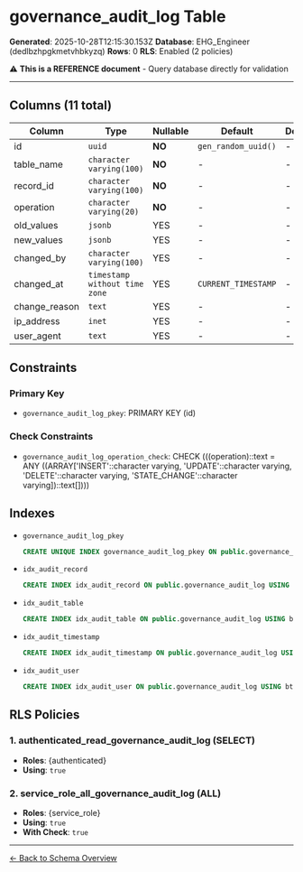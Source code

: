 # governance_audit_log Table

**Generated**: 2025-10-28T12:15:30.153Z
**Database**: EHG_Engineer (dedlbzhpgkmetvhbkyzq)
**Rows**: 0
**RLS**: Enabled (2 policies)

⚠️ **This is a REFERENCE document** - Query database directly for validation

---

## Columns (11 total)

| Column | Type | Nullable | Default | Description |
|--------|------|----------|---------|-------------|
| id | `uuid` | **NO** | `gen_random_uuid()` | - |
| table_name | `character varying(100)` | **NO** | - | - |
| record_id | `character varying(100)` | **NO** | - | - |
| operation | `character varying(20)` | **NO** | - | - |
| old_values | `jsonb` | YES | - | - |
| new_values | `jsonb` | YES | - | - |
| changed_by | `character varying(100)` | YES | - | - |
| changed_at | `timestamp without time zone` | YES | `CURRENT_TIMESTAMP` | - |
| change_reason | `text` | YES | - | - |
| ip_address | `inet` | YES | - | - |
| user_agent | `text` | YES | - | - |

## Constraints

### Primary Key
- `governance_audit_log_pkey`: PRIMARY KEY (id)

### Check Constraints
- `governance_audit_log_operation_check`: CHECK (((operation)::text = ANY ((ARRAY['INSERT'::character varying, 'UPDATE'::character varying, 'DELETE'::character varying, 'STATE_CHANGE'::character varying])::text[])))

## Indexes

- `governance_audit_log_pkey`
  ```sql
  CREATE UNIQUE INDEX governance_audit_log_pkey ON public.governance_audit_log USING btree (id)
  ```
- `idx_audit_record`
  ```sql
  CREATE INDEX idx_audit_record ON public.governance_audit_log USING btree (record_id)
  ```
- `idx_audit_table`
  ```sql
  CREATE INDEX idx_audit_table ON public.governance_audit_log USING btree (table_name)
  ```
- `idx_audit_timestamp`
  ```sql
  CREATE INDEX idx_audit_timestamp ON public.governance_audit_log USING btree (changed_at DESC)
  ```
- `idx_audit_user`
  ```sql
  CREATE INDEX idx_audit_user ON public.governance_audit_log USING btree (changed_by)
  ```

## RLS Policies

### 1. authenticated_read_governance_audit_log (SELECT)

- **Roles**: {authenticated}
- **Using**: `true`

### 2. service_role_all_governance_audit_log (ALL)

- **Roles**: {service_role}
- **Using**: `true`
- **With Check**: `true`

---

[← Back to Schema Overview](../database-schema-overview.md)
